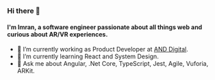 ### Hi there 👋
#### I'm Imran, a software engineer passionate about all things web and curious about AR/VR experiences.
- 🔭 I’m currently working as Product Developer at [AND Digital](https://www.and.digital/).
- 🌱 I’m currently learning React and System Design.
- 💬 Ask me about Angular, .Net Core, TypeScript, Jest, Agile, Vuforia, ARKit.
